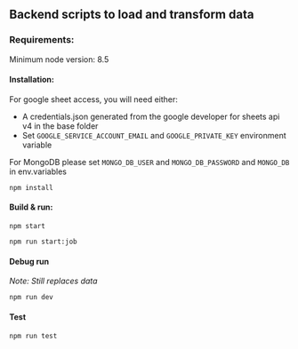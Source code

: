 ## Backend scripts to load and transform data

### Requirements:
Minimum node version: 8.5

#### Installation:
For google sheet access, you will need either:
- A credentials.json generated from the google developer for sheets api v4 in the base folder
- Set `GOOGLE_SERVICE_ACCOUNT_EMAIL` and `GOOGLE_PRIVATE_KEY` environment variable

For MongoDB please set `MONGO_DB_USER` and `MONGO_DB_PASSWORD` and `MONGO_DB` in env.variables
```
npm install
```


#### Build & run:
```
npm start
```
```
npm run start:job 
```

#### Debug run
*Note: Still replaces data*
```
npm run dev
```

#### Test
```
npm run test
```
